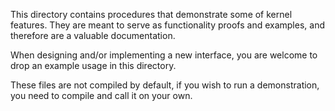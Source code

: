 This directory contains procedures that demonstrate some of kernel
features. They are meant to serve as functionality proofs and
examples, and therefore are a valuable documentation.

When designing and/or implementing a new interface, you are welcome to
drop an example usage in this directory.

These files are not compiled by default, if you wish to run a
demonstration, you need to compile and call it on your own.